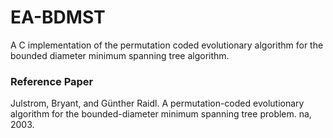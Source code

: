 # EA-BDMST
A C implementation of the permutation coded evolutionary algorithm for the bounded diameter minimum spanning tree algorithm.

### Reference Paper
Julstrom, Bryant, and Günther Raidl. A permutation-coded evolutionary algorithm for the bounded-diameter minimum spanning tree problem. na, 2003.
